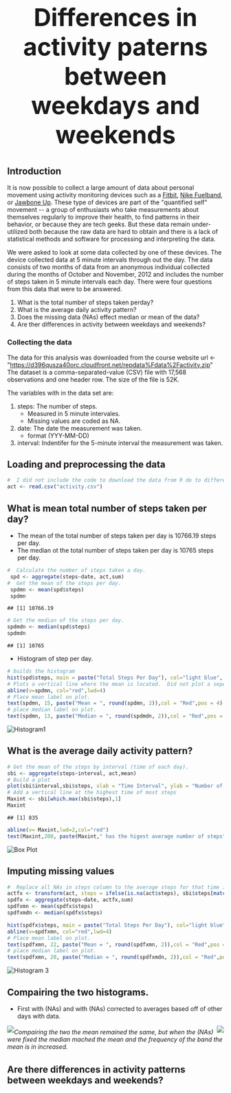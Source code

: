 # <center> <h1>Differences in activity paterns between weekdays and weekends</center>
  
## Introduction

It is now possible to collect a large amount of data about personal movement using activity monitoring devices such as a [Fitbit][1], [Nike Fuelband][2], or [Jawbone Up][3]. These type of devices are part of the "quantified self" movement -- a group of enthusiasts who take measurements about themselves regularly to improve their health, to find patterns in their behavior, or because they are tech geeks. But these data remain under-utilized both because the raw data are hard to obtain and there is a lack of statistical methods and software for processing and interpreting the data.

We were asked to look at some data collected by one of these devices.  The device collected data at 5 minute intervals through out the day. The data consists of two months of data from an anonymous individual collected during the months of October and November, 2012 and includes the number of steps taken in 5 minute intervals each day. There were four questions from this data that were to be answered.

1. What is the total number of steps taken perday?   
2. What is the average daily activity pattern?   
3. Does the missing data (NAs) effect median or mean of the data?   
4. Are ther differences in activity between weekdays and weekends?



[1]:http://www.fitbit.com/ "Fitbit"
[2]:http://www.nike.com/us/en_us/c/nikeplus-fuelband "Nike Fuelband"
[3]:https://jawbone.com/up "Jawbone Up"

### Collecting the data
The data for this analysis was downloaded from the course website 
url <- "https://d396qusza40orc.cloudfront.net/repdata%Fdata%2Factivity.zip"
The dataset is a comma-separated-value (CSV) file with 17,568 observations and one header row.  The size of the file is 52K.

The variables with in the data set are:

1.  steps: The number of steps.    
    - Measured in 5 minute intervales.   
    - Missing values are coded as NA.
2.  date: The date the measurement was taken.    
    - format (YYY-MM-DD)
3.  interval: Indentifer for the 5-minute interval the measurement was taken.

## Loading and preprocessing the data

```r
#  I did not include the code to download the data from R do to differences in platforms and individual system setups and preferences for downloading data sets. Once your data is downloaded read the data set.
act <- read.csv("activity.csv")
```

## What is mean total number of steps taken per day?
- The mean of the total number of steps taken per day is 10766.19 steps per day.
- The median ot the total number of steps taken per day is 10765 steps per day.


```r
#  Calculate the number of steps taken a day.
 spd <- aggregate(steps~date, act,sum)
#  Get the mean of the steps per day.
 spdmn <- mean(spd$steps)
 spdmn
```

```
## [1] 10766.19
```

```r
# Get the median of the steps per day.
spdmdn <- median(spd$steps)
spdmdn
```

```
## [1] 10765
```
- Histogram of step per day.

```r
# builds the histogram
hist(spd$steps, main = paste("Total Steps Per Day"), col="light blue", ylab= "Number of days Occurred (frequency)", xlab="Number of Steps", breaks=seq(0,22000,2200))
# Plots a vertical line where the mean is located.  Did not plot a seperate line for median because it is .81 less than mean, it will overlay.
abline(v=spdmn, col="red",lwd=4)
# Place mean label on plot.
text(spdmn, 15, paste("Mean = ", round(spdmn, 2)),col = "Red",pos = 4)
# place median label on plot.
text(spdmn, 13, paste("Median = ", round(spdmdn, 2)),col = "Red",pos = 4)
```

![Histogram1](https://github.com/Whockensmith/RepData_PeerAssessment1/blob/master/histo1.png)

## What is the average daily activity pattern?

```r
# Get the mean of the steps by interval (time of each day).
sbi <- aggregate(steps~interval, act,mean)
# Build a plot
plot(sbi$interval,sbi$steps, xlab = "Time Interval", ylab = "Number of Steps", main = "Daily Activity Patter")
# Add a vertical line at the highest time of most steps
Maxint <- sbi[which.max(sbi$steps),1]
Maxint
```

```
## [1] 835
```

```r
abline(v= Maxint,lwd=2,col="red")
text(Maxint,200, paste(Maxint," has the higest average number of steps"),col = "Red",pos = 4)
```

![Box Plot](https://github.com/Whockensmith/RepData_PeerAssessment1/blob/master/histo2.png)


## Imputing missing values



```r
#  Replace all NAs in steps column to the average steps for that time interval from the other days at that time interval.
actfx <- transform(act, steps = ifelse(is.na(act$steps), sbi$steps[match(act$interval, sbi$interval)], act$steps))
spdfx <- aggregate(steps~date, actfx,sum)
spdfxmn <- mean(spdfx$steps)
spdfxmdn <- median(spdfx$steps)
```



```r
hist(spdfx$steps, main = paste("Total Steps Per Day"), col="light blue", ylab= "Number of days Occurred (frequency)", xlab="Number of Steps", breaks=seq(0,22000,2200))
abline(v=spdfxmn, col="red",lwd=4)
# Place mean label on plot.
text(spdfxmn, 22, paste("Mean = ", round(spdfxmn, 2)),col = "Red",pos = 4)
# place median label on plot.
text(spdfxmn, 20, paste("Median = ", round(spdfxmdn, 2)),col = "Red",pos = 4)
```

![Histogram 3](https://github.com/Whockensmith/RepData_PeerAssessment1/blob/master/histo3.png)

## Compairing the two histograms.   
  - First with (NAs) and with (NAs) corrected to averages based off of other days with data.

<img src="Differences_in_activity_paterns_between_weekdays_and_weekends_files/figure-html/unnamed-chunk-1-1.png" style="float:left" />
<img src="Differences_in_activity_paterns_between_weekdays_and_weekends_files/figure-html/unnamed-chunk-2-1.png" style="float:right" />

###### Compairing the two the mean remained the same, but when the (NAs) were fixed the median mached the mean and the frequency of the band the mean is in increased.




## Are there differences in activity patterns between weekdays and weekends?
